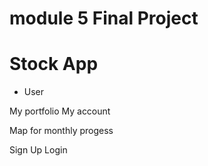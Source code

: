 # module 5 Final Project #

# Stock App 
- User 

My portfolio
My account 

Map for monthly progess 

Sign Up
Login 
